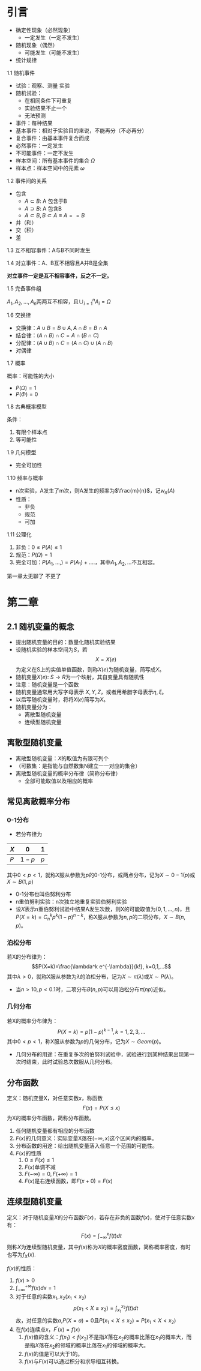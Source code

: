 
# 引言

- 确定性现象（必然现象）
  - 一定发生（一定不发生）
- 随机现象（偶然）
  - 可能发生（可能不发生）
- 统计规律

1.1 随机事件

- 试验：观察、测量 实验
- 随机试验：
  - 在相同条件下可重复
  - 实验结果不止一个
  - 无法预测
- 事件：每种结果
- 基本事件：相对于实验目的来说，不能再分（不必再分）
- 复合事件：由基本事件复合而成
- 必然事件：一定发生
- 不可能事件：一定不发生
- 样本空间：所有基本事件的集合 $\Omega$
- 样本点：样本空间中的元素 $\omega$

1.2 事件间的关系

- 包含
  - $A\subset B$: A 包含于B
  - $A\supset B$: A 包含B
  - $A\subset B, B\subset A \equiv A==B$
- 并（和）
- 交（积）
- 差

1.3 互不相容事件：A与B不同时发生

1.4 对立事件：A、B互不相容且A并B是全集


**对立事件一定是互不相容事件，反之不一定。**

1.5 完备事件组

$A_1,A_2,...,A_n$两两互不相容，且$\cup_{i=1}^nA_i=\Omega$

1.6 交换律

- 交换律：$A\cup B=B\cup A, A\cap B=B\cap A$
- 结合律：$(A\cap B)\cap C=A\cap (B\cap C)$
- 分配律：$(A\cup B)\cap C=(A\cap C)\cup (A\cap B)$
- 对偶律

1.7 概率

概率：可能性的大小

- $P(\Omega)=1$
- $P(\Phi)=0$

1.8 古典概率模型

条件：
1. 有限个样本点
2. 等可能性

1.9 几何模型

- 完全可加性

1.10 频率与概率

- n次实验，A发生了m次，则A发生的频率为$\frac{m}{n}$，记$w_n(A)$
- 性质：
  - 非负
  - 规范
  - 可加


1.11 公理化

1. 非负：$0\leq P(A)\leq 1$
2. 规范：$P(\Omega)=1$
3. 完全可加：$P(A_1,...,)=P(A_1)+....$，其中$A_1,A_2,...$不互相容。


第一章太无聊了
不更了


# 第二章

## 2.1 随机变量的概念

- 提出随机变量的目的：数量化随机实验结果
- 设随机实验的样本空间为$S$，若
  $$X=X(e)$$
  为定义在S上的实值单值函数，则称$X(e)$为随机变量，简写成$X$。
- 随机变量$X(e)$: $S\rightarrow R$为一个映射，其自变量具有随机性
- 注意：随机变量是一个函数
- 随机变量通常用大写字母表示 $X,Y,Z$，或者用希腊字母表示$\eta, \xi$。
- 以后写随机变量时，将将$X(e)$简写为$X$。
- 随机变量分为：
  - 离散型随机变量
  - 连续型随机变量

## 离散型随机变量

- 离散型随机变量：$X$的取值为有限可列个
- （可数集：是指能与自然数集N建立一一对应的集合）
- 离散型随机变量的概率分布律（简称分布律）
  - 全部可能取值以及相应的概率

## 常见离散概率分布

### 0-1分布

- 若分布律为

|$X$ |0 |1 | 
|- |- |- |
|$P$ |$1-p$ |$p$ |

其中$0<p<1$，就称$X$服从参数为$p$的0-1分布，或两点分布，记为$X\sim 0-1(p)$或$X\sim B(1,p)$

- 0-1分布也叫伯努利分布
- n重伯努利实验：n次独立地重复实验伯努利实验
- 设$X$表示n重伯努利试验中结果A发生次数，则X的可能取值为$(0,1,...,n)$，且$P(X=k)=C_n^kp^k(1-p)^{n-k}$，称X服从参数为$n,p$的二项分布，$X\sim B(n,p)$。

### 泊松分布

若X的分布律为：
$$P(X=k)=\frac{\lambda^k e^{-\lambda}}{k!}, k=0,1,...$$
其中$\lambda>0$，就称X服从参数为$\lambda$的泊松分布，记为$X\sim \pi(\lambda)$或$X\sim P(\lambda)$。

- 当$n>10,p<0.1$时，二项分布$B(n,p)$可以用泊松分布$\pi(np)$近似。

### 几何分布

若X的概率分布律为：
$$P(X=k)=p(1-p)^{k-1}, k=1,2,3,...$$
其中$0<p<1$，称X服从参数为$p$的几何分布，记为$X\sim Geom(p)$。

- 几何分布的用途：在重复多次的伯努利试验中，试验进行到某种结果出现第一次时结束，此时试验总次数服从几何分布。


## 分布函数

定义：随机变量X，对任意实数$x$，称函数
$$F(x)=P(X\leq x)$$
为X的概率分布函数，简称分布函数。

1. 任何随机变量都有相应的分布函数
2. $F(x)$的几何意义：实际变量X落在$(-\infty, x]$这个区间内的概率。
3. 分布函数的用途：给出随机变量落入任意一个范围的可能性。
4. $F(x)$的性质
   1. $0\leq F(x) \leq 1$
   2. $F(x)$单调不减
   3. $F(-\infty)=0, F(+\infty)=1$
   4. $F(x)$是右连续函数，即$F(x+0)=F(x)$

## 连续型随机变量

定义：对于随机变量$X$的分布函数$F(x)$，若存在非负的函数$f(x)$，使对于任意实数$x$有：
$$F(x)=\int_{-\infty}^{x}{f(t)dt}$$
则称$X$为连续型随机变量，其中$f(x)$称为$X$的概率密度函数，简称概率密度，有时也写为$f_X(x)$.

$f(x)$的性质：

1. $f(x)\geq 0$
2. $\int_{-\infty}^{+\infty}{f(x)dx}=1$
3. 对于任意的实数$x_1,x_2(x_1<x_2)$
  $$p(x_1<X\leq x_2) = \int_{x_1}^{x_2}{f(t)dt}$$
  故，对任意的实数$a$,$P(X=a)=0$且$P(x_1<X\leq x_2)=P(x_1 <X<x_2)$
4. 在$f(x)$连续点$x$，$F^\prime(x)=f(x)$
   1. $f(x)$值的含义：$f(x_1)<f(x_2)$不是指$X$落在$x_2$的概率比落在$x_1$的概率大，而是指$X$落在$x_2$的邻域的概率比落在$x_1$的邻域的概率大。
   2. $f(x)$的值是可以大于1的。
   3. $f(x)$与$F(x)$可以通过积分和求导相互转换。



